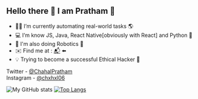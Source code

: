 ## Hello there 👋 I am Pratham 🤠

- 👨‍💻 I’m currently automating real-world tasks 🌎
- 💻 I’m know JS, Java, React Native[obviously with React] and Python 🐍
- 🔌 I'm also doing Robotics 🤖
- ✉️ Find me at : [📬](mailto:prathamchahal@gmail.com) ⬅️
- 💡 Trying to become a successful Ethical Hacker 👾

Twitter - [@ChahalPratham](https://twitter.com/ChahalPratham)
<br/>
Instagram - [@chxhxl06](https://www.instagram.com/chxhxl_06/)


![My GitHub stats](https://github-readme-stats.vercel.app/api?username=Prathamveer&theme=outrun&show_icons=true)
[![Top Langs](https://github-readme-stats.vercel.app/api/top-langs/?username=Prathamveer&hide=html,css&?show=python)](https://github.com/Prathamveer/github-readme-stats)
